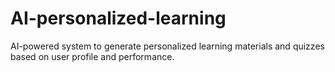# AI-personalized-learning
AI-powered system to generate personalized learning materials and quizzes based on user profile and performance.
